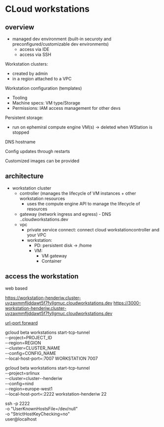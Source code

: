 # CLoud workstations

## overview

- managed dev environment (built-in securoty and preconfigured/customizable dev environments)
  - access via IDE
  - access via SSH

Workstation clusters:
- created by admin
- in a region attached to a VPC

Workstation configuration (templates)
- Tooling
- Machine specs: VM type/Storage
- Permissions: IAM access management for other devs

Persistent storage:
- run on ephemiral compute engine VM(s) -> deleted when WStation is stopped

DNS hostname

Config updates through restarts

Customized images can be provided

## architecture

- workstation cluster
  - controller (manages the lifecycle of VM instances + other workstation resources
    - uses the compute engine API to manage the lifecycle of resources
  - gateway (network ingress and egress) - DNS <workstation-ID>.<clusterid>.cloudworkstations.dev
  - vpc
    - private service connect: connect cloud workstationcontroller and your VPC
    - workstation:
      - PD: persistent disk -> /home
      - VM:
        - VM gateway
        - Container

## access the workstation

web based

https://workstation-henderiw.cluster-uyzaxmmfljddawt5f7fyllgmuc.cloudworkstations.dev
https://3000-workstation-henderiw.cluster-uyzaxmmfljddawt5f7fyllgmuc.cloudworkstations.dev

[url-port forward](]https://cloud.google.com/workstations/docs/use-port-forwarding)


gcloud beta workstations start-tcp-tunnel \
    --project=PROJECT_ID \
    --region=REGION \
    --cluster=CLUSTER_NAME \
    --config=CONFIG_NAME \
    --local-host-port=:7007 WORKSTATION 7007


gcloud beta workstations start-tcp-tunnel \
  --project=srlinux \
  --cluster=cluster--henderiw \
  --config=nind \
  --region=europe-west1 \
  --local-host-port=:2222 workstation-henderiw 22

ssh -p 2222 \
  -o "UserKnownHostsFile=/dev/null" \
  -o "StrictHostKeyChecking=no" \
  user@localhost
